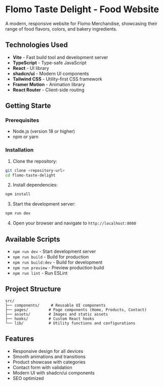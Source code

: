 # Flomo Taste Delight - Food Website

A modern, responsive website for Flomo Merchandise, showcasing their range of food flavors, colors, and bakery ingredients.

## Technologies Used

- **Vite** - Fast build tool and development server
- **TypeScript** - Type-safe JavaScript
- **React** - UI library
- **shadcn/ui** - Modern UI components
- **Tailwind CSS** - Utility-first CSS framework
- **Framer Motion** - Animation library
- **React Router** - Client-side routing

## Getting Starte

### Prerequisites

- Node.js (version 18 or higher)
- npm or yarn

### Installation ##

1. Clone the repository:
```bash
git clone <repository-url>
cd flomo-taste-delight
```

2. Install dependencies:
```bash
npm install

```

3. Start the development server:
```bash
npm run dev
```

4. Open your browser and navigate to `http://localhost:8080`

## Available Scripts

- `npm run dev` - Start development server
- `npm run build` - Build for production
- `npm run build:dev` - Build for development
- `npm run preview` - Preview production build
- `npm run lint` - Run ESLint

## Project Structure

```
src/
├── components/     # Reusable UI components
├── pages/         # Page components (Home, Products, Contact)
├── assets/        # Images and static assets
├── hooks/         # Custom React hooks
└── lib/           # Utility functions and configurations
```

## Features

- Responsive design for all devices
- Smooth animations and transitions
- Product showcase with categories
- Contact form with validation
- Modern UI with shadcn/ui components
- SEO optimized
